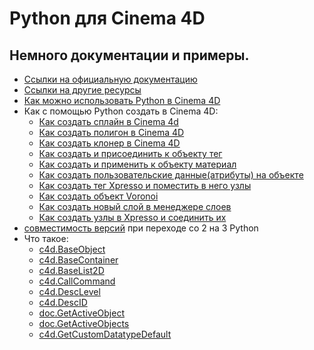 # Python для Cinema 4D
## Немного документации и примеры.

- [Ссылки на официальную документацию][1]
- [Ссылки на другие ресурсы][2]
- [Как можно использовать Python в Cinema 4D][3]
- Как с помощью Python создать в Cinema 4D:
  - [Как создать сплайн в Cinema 4d][4]
  - [Как создать полигон в Cinema 4D][5]
  - [Как создать клонер в Cinema 4D][6]
  - [Как создать и присоединить к объекту тег][15]
  - [Как создать и применить к объекту материал][8]
  - [Как создать пользовательские данные(атрибуты) на объекте][9]
  - [Как создать тег Xpresso и поместить в него узлы][16]
  - [Как создать объект Voronoi][17]
  - [Как создать новый слой в менеджере слоев][18]
  - [Как создать узлы в Xpresso и соединить их][19]
- [совместимость версий][7] при переходе со 2 на 3 Python
- Что такое:
  - [c4d.BaseObject][21]
  - [c4d.BaseContainer][22]
  - [c4d.BaseList2D][12]
  - [c4d.CallCommand][23]
  - [c4d.DescLevel][10]
  - [c4d.DescID][11]
  - [doc.GetActiveObject][13]
  - [doc.GetActiveObjects][20]
  - [c4d.GetCustomDatatypeDefault][14]


[1]: links.md "links"
[2]: other.md "other links"
[3]: how_use.md "how_use"
[4]: create_spline.md "create_spline"
[5]: create_poligon.md "create_poligon"
[6]: create_cloner.md "create_cloner"
[7]: python23.md "python23"
[8]: create_material.md "create_material"
[9]: create_UserData.md "create_UserData"
[10]: DescLevel.md "DescLevel"
[11]: DescID.md "DescID"
[12]: BaseList2D.md "BaseList2D"
[13]: GetActiveObject.md "GetActiveObject"
[14]: GetCustomDatatypeDefault.md "GetCustomDatatypeDefault"
[15]: create_tag.md "create_tag"
[16]: create_xpresso.md "create_xpresso"
[17]: create_voronoi.md "create_voronoi"
[18]: create_layer.md "create_layer"
[19]: create_nodes.md "create_nodes"
[20]: GetActiveObjects.md "GetActiveObjects"
[21]: BaseObject.md "BaseObject"
[22]: BaseContainer.md "BaseContainer"
[23]: CallCommand.md "CallCommand"